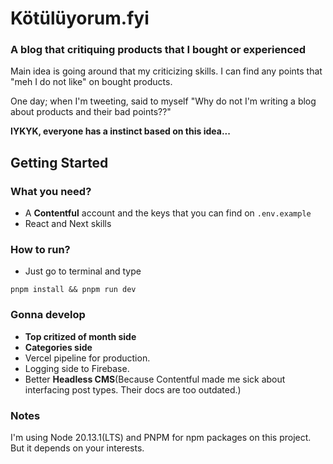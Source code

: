 # Kötülüyorum.fyi
### A blog that critiquing products that I bought or experienced

Main idea is going around that my criticizing skills. I can find any points that "meh I do not like" on bought products.

One day; when I'm tweeting, said to myself "Why do not I'm writing a blog about products and their bad points??"

**IYKYK, everyone has a instinct based on this idea...**

## Getting Started
### What you need?
 
- A **Contentful** account and the keys that you can find on ```.env.example```
- React and Next skills

### How to run?

- Just go to terminal and type
```shell
pnpm install && pnpm run dev
```

### Gonna develop
- **Top critized of month side** 
- **Categories side**
- Vercel pipeline for production.
- Logging side to Firebase.
- Better **Headless CMS**(Because Contentful made me sick about interfacing post types. Their docs are too outdated.)

### Notes
I'm using Node 20.13.1(LTS) and PNPM for npm packages on this project. But it depends on your interests. 